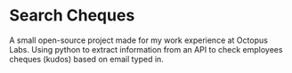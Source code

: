 # Search Cheques

A small open-source project made for my work experience at Octopus Labs. Using python to extract information from an API to check employees cheques (kudos) based on email typed in.

